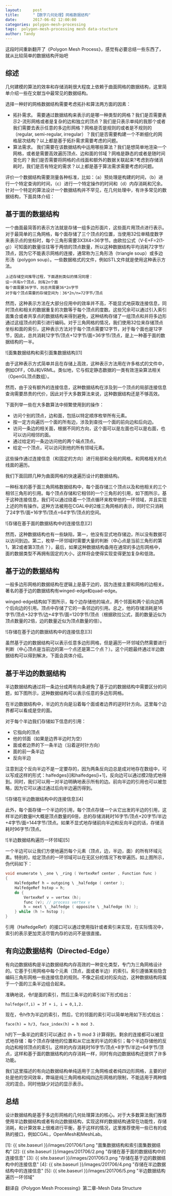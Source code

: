 ```yaml
---
layout:     post
title:      "【数字几何处理】网格数据结构"
date:       2017-06-02 12:00:00
categories: polygon-mesh-processing
tags:  polygon-mesh-processing mesh data-stucture
author: Tandy
---
```


这段时间重新翻开了《Polygon Mesh Process》，感觉有必要总结一些东西了，就从比较简单的数据结构开始吧



## 综述

几何建模的算法的效率和存储消耗很大程度上依赖于曲面网格的数据结构，这里简单介绍一些在文献当中最常见的数据结构。

选择一种好的网格数据结构需要考虑拓扑和算法两方面的因素：

- 拓扑需求。	需要通过数据结构来表示的是哪一种类型的网格？我们是否需要表示2-流形网格或者是复杂的边和独立的顶点？我们是只表示单纯的我那个或者我们需要去表示任意的多边形网格？网格是否是规则的或者是不规则的（regular, semi-regular, irregular）？我们是否需要构建一个不断细化的网格层次结构？以上都是基于拓扑需求需要考虑的问题。
- 算法需求。	我们需要在该数据结构中运用哪些算法？我们是想简单地渲染一个网格，或者是需要高效遍历顶点、边和面的邻域？网格是静态的或者是随时间变化的？我们是否需要将网格的点线面和额外的数据关联起来?考虑到存储消耗时，我们是否有特定的需求？以上都是基于算法需求需要考虑的问题。

评价一个数据结构需要测量各种标准，比如：（a）预处理是构建的时间，（b）进行一个特定查询的时间，（c）进行一个特定操作的时间和（d）内存消耗和冗余。针对一个特定的算法设计一个数据结构并不罕见，在几何处理中，有许多常见的数据结构，下面具体介绍：

## 基于面的数据结构

一个曲面最简答的表示方法就是存储一组多边形面片，这些面片用顶点进行表示。对于最简单的三角网格，每个面存储了三个顶点的位置，当使用32位单精度数字来表示点的坐标时，每个三角形需要3X3X4=36字节。由欧拉公式（V-E+F=2(1-g)）可知面的数量往往等于两倍的顶点数量，所以这种数据结构平均消耗72字节/顶点，因为它不能表示网格的连接，通常称为三角形汤（triangle soup）或多边形汤（polygon soup）。一些数据格式的文件，例如STL文件就是使用这种表示方法。

    上述存储空间推导过程，下面遇到类似的情况同理：
	设一共有n个顶点，则有2n个面
	每个面需要36字节，则总共需要36*2n字节
	对于每个顶点需要的存储空间为：36*2n/n=72字节/顶点

然而，这种表示方法在大部分应用中的效率并不高，不能显式地获取连接信息，同时顶点和相关的数据重复的次数等于每个顶点的度数。这些冗余可以通过引入索引面集合或者共享点的数据结构来得到避免，这种结构存储了一组顶点和并将多边形通过这组顶点的索引进行编码。对于三角网格的情况，我们使用32位来存储顶点坐标和面的索引，这种表示方法对于每个顶点需要12字节，对于每个面也是12字节，因此，总共消耗12字节/顶点+12字节/面=36字节/顶点，是上一种基于面的数据结构的一半。

![面集数据结构和索引面集数据结构][1]

由于这种表示方式简单并且在存储上高效，这种表示方法用在许多格式的文件中，例如OFF，OBJ和VRML。类似地，它与假定静态数据的一类有效渲染算法相关（OpenGL顶点数组）。

然而，由于没有额外的连接信息，这种数据结构在涉及到一个顶点的局部连接信息查询需要昂贵的代价，因此对于大多数算法来说，这种数据结构还是不够高效。

下面列举一些在大多数算法中频繁使用到的操作：

- 访问个别的顶点，边和面，包括以特定顺序枚举所有元素。
- 按一定方向遍历一个面的所有边，涉及到查找一个面的前向边和后向边。
- 访问一条边的相关面，根据不同的方向，这个面可以是左面也可以是右面，也可以访问相邻的面。
- 通过给定的一条边访问他的两个端点顶点。
- 给定一个顶点，可以访问到他的所有领域元素。

这些操作通过连接信息（和固定的方向）进行局部和全局的网格，和网格相关的点线面的遍历。

我们下面回顾几种为曲面网格的快速遍历设计的数据结构。

一种标准的基于面三角网格数据结构中，每个面存储三个顶点以及和他相关的三个相邻三角形的引用。每个顶点存储和它相邻的一个三角形的引用，如下图所示，基于这种连接信息，我们可以通过绕着一个顶点循环来枚举他的一环领域，并且实现上述的所有操作。这种方法被用在CGAL中的2维三角网格的表示，同时它只消耗了24字节/面+16字节/顶点=64字节/顶点的空间。

![存储在基于面的数据结构中的连接信息][2]

然而，这种数据结构也有一些缺陷，第一，他没有显式地存储边，所以没有数据可以访问到边。第二，枚举一环邻域时需要大量的判断（中心点是当前三角形的第1，第2或者第3顶点？），最后，如果这种数据结构备用在通常的多边形网格中，面的数据类型不再拥有固定的大小，这样将会使得实现变得更加复杂和低效。

## 基于边的数据结构

一般多边形网格的数据结构在逻辑上是基于边的，因为连接主要和网格的边相关。著名的基于边的数据结构有winged-edge和quad-edge。

winged-edge结构如下图所示，每个边存储他的端点，两个邻面和两个前向边两个后向边的引用。顶点中存储了它的一条邻边的引用。总之，他的存储消耗是16字节/顶点+32字节/边+4字节/面=120字节/顶点（根据欧拉公式，面的数量近似为顶点数量的2倍，边的数量近似为顶点数量的倍）。

![存储在基于边的数据结构中的连接信息][3]

虽然基于边的数据结构可以表示任意多边形网格，但是遍历一环邻域仍然需要进行判断（中心顶点是当前边的第一个点还是第二个点？）。这个问题最终通过半边数据结构可以得到解决，下面会具体介绍。

## 基于半边的数据结构

半边数据结构通过将一条边分成两有向条避免了基于边的数据结构中需要区分的问题，如下图所示，这种数据结构可以表示任意的多边形网格。

在半边数据结构中，半边的方向是沿着每个面或者边界的逆时针方向。这里每个边界都可以看成是空的面。

对于每个半边我们存储如下信息的引用：

- 它指向的顶点
- 他的邻面（如果是边界半边时为空）
- 面或者边界的下一条半边（沿着逆时针方向）
- 面的前一条半边
- 反向半边

注意到这个反向半边不是一定要存的，因为两条反向边总是成对地存在数组中，可以写成这样的形式：halfedges[i]和halfedges[i+1]，反向边可以通过模2隐式地得到。同时，我们可以用一对半边明确地表示所有的边。前向半边的引用也可以被忽略，因为它可以通过通过后向半边遍历得到。

![存储在半边数据结构中的连接信息][4]

此外，每个面存储一个半边的引用，每个顶点存储一个从它出发的半边的引用，这样半边的数量H大概是顶点数量的6倍，总的存储消耗时16字节/顶点+20字节/半边+4字节/面=144字节/顶点。如果不显式地存储前向半边和反向半边的话，存储消耗时96字节/顶点。

![半边数据结构遍历一环邻域][5]

一个半边可以让我们方便地遍历每个元素（顶点，边，半边，面）的所有环域元素。特别的，给定顶点的一环邻域可以在无区分的情况下枚举遍历。如上图所示，伪代码如下：

```c
void enumerate \ _one \ _ring ( VertexRef center , Function func )
{
	HalfedgeRef h = outgoing \ _halfedge ( center );
	HalfedgeRef hstop = h;
	do {
		VertexRef v = vertex (h);
		func (v); // process vertex v
		h = next \ _halfedge ( opposite \ _halfedge (h) );
	} while (h != hstop );
}
```

引用（HalfedgeRef）的接口可以通过使用指针或者索引来实现，在实际情况中，索引的表示更加灵活尽管内存的访问不是很直接。

## 有向边数据结构（Directed-Edge）

有向边数据结构是半边数据结构内存高效的一种变化类型，专门为三角网格设计的。它基于引用网格中每个元素（顶点，面或者半边）的索引。索引遵循某些隐含编码三角形网格一些连接信息的规则。不像之前成对的反向边，这种数据结构将属于一个面的三条半边组合起来。

准确地说，令f是面的索引，然后三条半边的索引如下形式给出：

	halfedge(f,i) = 3f + i, i = 0,1,2.

现在，令h作为半边的索引，然后，它的邻面的索引可以简单地用如下形式给出：

	face(h) = h/3, face_index(h) = h mod 3.

h的下一条半边的索引可以通过 (h + 1) mod 3 计算得到。剩余的连接都可以被显式地存储：每个顶点存储他的位置和从它出发的半边的索引；每个半边存储他的反向边和相邻顶点的索引。这样的内存消耗时16字节/顶点+8字节/半边=64字节/顶点，这样和基于面的数据结构的内存消耗一样，同时有向边数据结构还提供了许多功能。

我们这里描述的有向边数据结构单纯适用于三角网格或者纯四边形网格，主要的好处是他的空间效率，弊端是纯三角网格和纯四边形网格的限制，不能适用于两种情况的混合。同时他缺少对边的显示表示。

## 总结

设计数据结构是基于多边形网格的几何处理算法的核心。对于大多数算法我们推荐使用半边数据结构或者有向边数据结构，实现这样的数据结构通常在功能性，存储消耗，和计算效率上很难进行平衡，基于这样的情况，这里推荐使用一些已有的成熟的接口，例如CGAL，OpenMesh和MeshLab。


[1]: {{ site.baseurl }}/images/201706/1.png "面集数据结构和索引面集数据结构"
[2]: {{ site.baseurl }}/images/201706/2.png "存储在基于面的数据结构中的连接信息"
[3]: {{ site.baseurl }}/images/201706/3.png "存储在基于边的数据结构中的连接信息"
[4]: {{ site.baseurl }}/images/201706/4.png "存储在半边数据结构中的连接信息"
[5]: {{ site.baseurl }}/images/201706/5.png "半边数据结构遍历一环邻域"
















翻译自《Polygon Mesh Processing》第二章-Mesh Data Structure
